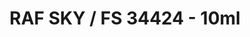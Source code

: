 ---
layout: product
title: "RAF SKY / FS 34424 - 10ml"
price: "330" 
desc: "Acrylic Laquer 10mL"
img_path: "/assets/img/RC290.jpg"
brand: "AK "
available: false
special_offer: false
new: false
soon: false
cat: "020000"
subcat: "020200"
subsubcat: "020201"
sifra: "RC290"
popular: false
---
